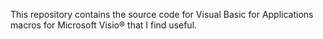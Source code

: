 This repository contains the source code for Visual Basic for Applications macros for Microsoft Visio® that I find useful.